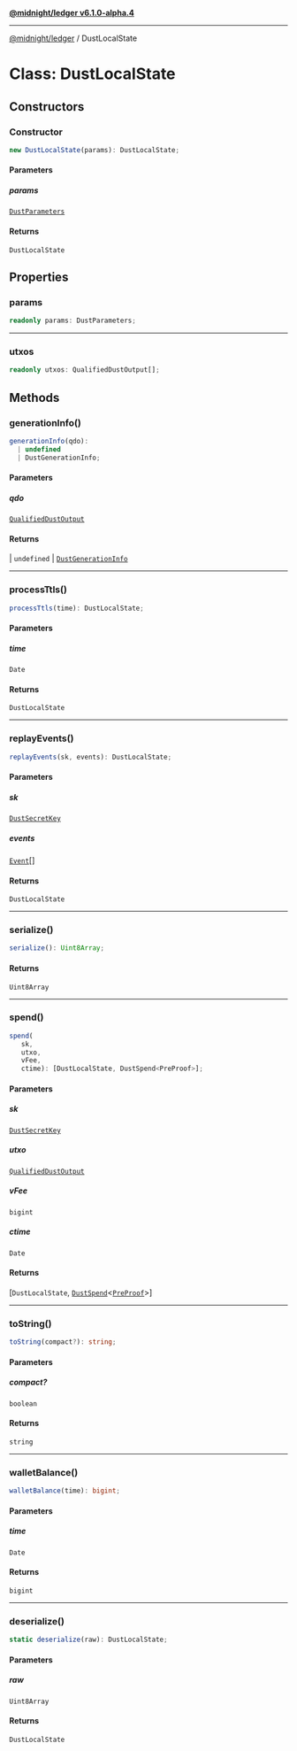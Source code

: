 [**@midnight/ledger v6.1.0-alpha.4**](../README.md)

***

[@midnight/ledger](../globals.md) / DustLocalState

# Class: DustLocalState

## Constructors

### Constructor

```ts
new DustLocalState(params): DustLocalState;
```

#### Parameters

##### params

[`DustParameters`](DustParameters.md)

#### Returns

`DustLocalState`

## Properties

### params

```ts
readonly params: DustParameters;
```

***

### utxos

```ts
readonly utxos: QualifiedDustOutput[];
```

## Methods

### generationInfo()

```ts
generationInfo(qdo): 
  | undefined
  | DustGenerationInfo;
```

#### Parameters

##### qdo

[`QualifiedDustOutput`](../type-aliases/QualifiedDustOutput.md)

#### Returns

  \| `undefined`
  \| [`DustGenerationInfo`](../type-aliases/DustGenerationInfo.md)

***

### processTtls()

```ts
processTtls(time): DustLocalState;
```

#### Parameters

##### time

`Date`

#### Returns

`DustLocalState`

***

### replayEvents()

```ts
replayEvents(sk, events): DustLocalState;
```

#### Parameters

##### sk

[`DustSecretKey`](DustSecretKey.md)

##### events

[`Event`](Event.md)[]

#### Returns

`DustLocalState`

***

### serialize()

```ts
serialize(): Uint8Array;
```

#### Returns

`Uint8Array`

***

### spend()

```ts
spend(
   sk, 
   utxo, 
   vFee, 
   ctime): [DustLocalState, DustSpend<PreProof>];
```

#### Parameters

##### sk

[`DustSecretKey`](DustSecretKey.md)

##### utxo

[`QualifiedDustOutput`](../type-aliases/QualifiedDustOutput.md)

##### vFee

`bigint`

##### ctime

`Date`

#### Returns

\[`DustLocalState`, [`DustSpend`](DustSpend.md)\<[`PreProof`](PreProof.md)\>\]

***

### toString()

```ts
toString(compact?): string;
```

#### Parameters

##### compact?

`boolean`

#### Returns

`string`

***

### walletBalance()

```ts
walletBalance(time): bigint;
```

#### Parameters

##### time

`Date`

#### Returns

`bigint`

***

### deserialize()

```ts
static deserialize(raw): DustLocalState;
```

#### Parameters

##### raw

`Uint8Array`

#### Returns

`DustLocalState`
